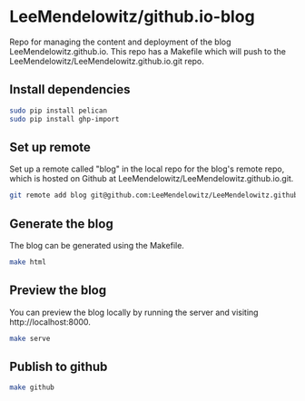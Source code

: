 LeeMendelowitz/github.io-blog
==============

Repo for managing the content and deployment of the blog LeeMendelowitz.github.io. This repo has a Makefile which will push to the LeeMendelowitz/LeeMendelowitz.github.io.git repo.

## Install dependencies

```bash
sudo pip install pelican
sudo pip install ghp-import
```

## Set up remote

Set up a remote called "blog" in the local repo for the blog's remote repo, which is hosted on Github at LeeMendelowitz/LeeMendelowitz.github.io.git.

```bash
git remote add blog	git@github.com:LeeMendelowitz/LeeMendelowitz.github.io.git
```

## Generate the blog

The blog can be generated using the Makefile.

```bash
make html
```

## Preview the blog
You can preview the blog locally by running the server and visiting http://localhost:8000.
```bash
make serve
```

## Publish to github
```bash
make github
```
